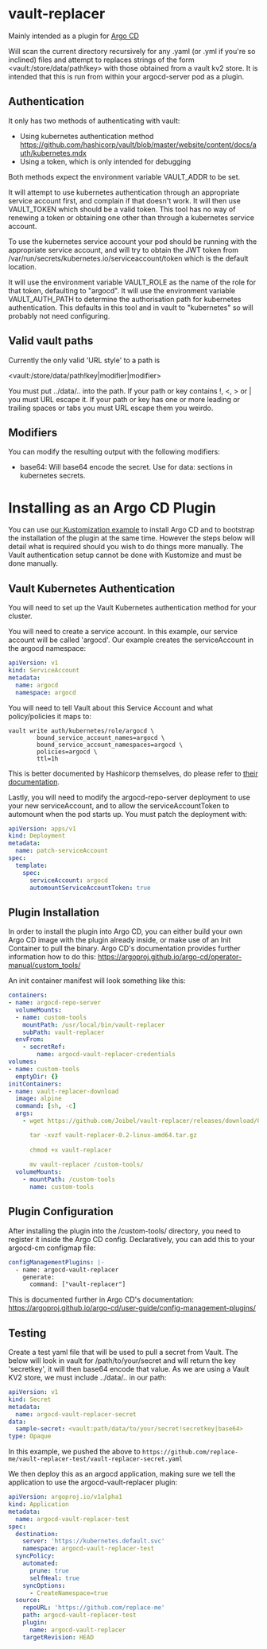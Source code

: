 # vault-replacer

Mainly intended as a plugin for [Argo CD](https://argoproj.github.io/argo-cd/)

Will scan the current directory recursively for any .yaml (or .yml if you're so inclined) files and attempt to replaces strings of the form \<vault:/store/data/path!key\> with those obtained from a vault kv2 store. It is intended that this is run from within your argocd-server pod as a plugin.

## Authentication

It only has two methods of authenticating with vault:
* Using kubernetes authentication method https://github.com/hashicorp/vault/blob/master/website/content/docs/auth/kubernetes.mdx
* Using a token, which is only intended for debugging

Both methods expect the environment variable VAULT_ADDR to be set.

It will attempt to use kubernetes authentication through an appropriate service account first, and complain if that doesn't work. It will then use VAULT_TOKEN which should be a valid token. This tool has no way of renewing a token or obtaining one other than through a kubernetes service account.

To use the kubernetes service account your pod should be running with the appropriate service account, and will try to obtain the JWT token from /var/run/secrets/kubernetes.io/serviceaccount/token which is the default location.

It will use the environment variable VAULT_ROLE as the name of the role for that token, defaulting to "argocd".
It will use the environment variable VAULT_AUTH_PATH to determine the authorisation path for kubernetes authentication. This defaults in this tool and in vault to "kubernetes" so will probably not need configuring.

## Valid vault paths

Currently the only valid 'URL style' to a path is

\<vault:/store/data/path!key|modifier|modifier\>

You must put ../data/.. into the path. If your path or key contains !, <, > or | you must URL escape it. If your path or key has one or more leading or trailing spaces or tabs you must URL escape them you weirdo.

## Modifiers

You can modify the resulting output with the following modifiers:

* base64: Will base64 encode the secret. Use for data: sections in kubernetes secrets.


# Installing as an Argo CD Plugin
You can use [our Kustomization example](https://github.com/Joibel/vault-replacer/tree/main/examples/kustomize/argocd) to install Argo CD and to bootstrap the installation of the plugin at the same time. However the steps below will detail what is required should you wish to do things more manually. The Vault authentication setup cannot be done with Kustomize and must be done manually.

## Vault Kubernetes Authentication
You will need to set up the Vault Kubernetes authentication method for your cluster.

You will need to create a service account. In this example, our service account will be called 'argocd'. Our example creates the serviceAccount in the argocd namespace:

```YAML
apiVersion: v1
kind: ServiceAccount
metadata:
  name: argocd
  namespace: argocd
```

You will need to tell Vault about this Service Account and what policy/policies it maps to:

```
vault write auth/kubernetes/role/argocd \
        bound_service_account_names=argocd \
        bound_service_account_namespaces=argocd \
        policies=argocd \
        ttl=1h
```
This is better documented by Hashicorp themselves, do please refer to [their documentation](https://www.vaultproject.io/docs/auth/kubernetes).

Lastly, you will need to modify the argocd-repo-server deployment to use your new serviceAccount, and to allow the serviceAccountToken to automount when the pod starts up. You must patch the deployment with:
```YAML
apiVersion: apps/v1
kind: Deployment
metadata:
  name: patch-serviceAccount
spec:
  template:
    spec:
      serviceAccount: argocd
      automountServiceAccountToken: true
```
## Plugin Installation
In order to install the plugin into Argo CD, you can either build your own Argo CD image with the plugin already inside, or make use of an Init Container to pull the binary. Argo CD's documentation provides further information how to do this: https://argoproj.github.io/argo-cd/operator-manual/custom_tools/

An init container manifest will look something like this:
```YAML
containers:
- name: argocd-repo-server
  volumeMounts:
  - name: custom-tools
    mountPath: /usr/local/bin/vault-replacer
    subPath: vault-replacer
  envFrom:
    - secretRef:
        name: argocd-vault-replacer-credentials
volumes:
- name: custom-tools
  emptyDir: {}
initContainers:
- name: vault-replacer-download
  image: alpine
  command: [sh, -c]
  args:
    - wget https://github.com/Joibel/vault-replacer/releases/download/0.2/vault-replacer-0.2-linux-amd64.tar.gz

      tar -xvzf vault-replacer-0.2-linux-amd64.tar.gz
    
      chmod +x vault-replacer
      
      mv vault-replacer /custom-tools/
  volumeMounts:
    - mountPath: /custom-tools
      name: custom-tools
```

## Plugin Configuration
After installing the plugin into the /custom-tools/ directory, you need to register it inside the Argo CD config. Declaratively, you can add this to your argocd-cm configmap file:

```YAML
configManagementPlugins: |-
  - name: argocd-vault-replacer
    generate:
      command: ["vault-replacer"]
```

This is documented further in Argo CD's documentation: https://argoproj.github.io/argo-cd/user-guide/config-management-plugins/

## Testing

Create a test yaml file that will be used to pull a secret from Vault. The below will look in vault for /path/to/your/secret and will return the key 'secretkey', it will then base64 encode that value. As we are using a Vault KV2 store, we must include ../data/.. in our path:

```YAML
apiVersion: v1
kind: Secret
metadata:
  name: argocd-vault-replacer-secret
data:
  sample-secret: <vault:path/data/to/your/secret!secretkey|base64>
type: Opaque
```
In this example, we pushed the above to `https://github.com/replace-me/vault-replacer-test/vault-replacer-secret.yaml`

We then deploy this as an argocd application, making sure we tell the application to use the argocd-vault-replacer plugin:

```YAML
apiVersion: argoproj.io/v1alpha1
kind: Application
metadata:
  name: argocd-vault-replacer-test
spec:
  destination:
    server: 'https://kubernetes.default.svc'
    namespace: argocd-vault-replacer-test
  syncPolicy:
    automated:
      prune: true
      selfHeal: true
    syncOptions:
      - CreateNamespace=true
  source:
    repoURL: 'https://github.com/replace-me'
    path: argocd-vault-replacer-test
    plugin:
      name: argocd-vault-replacer
    targetRevision: HEAD
```
    